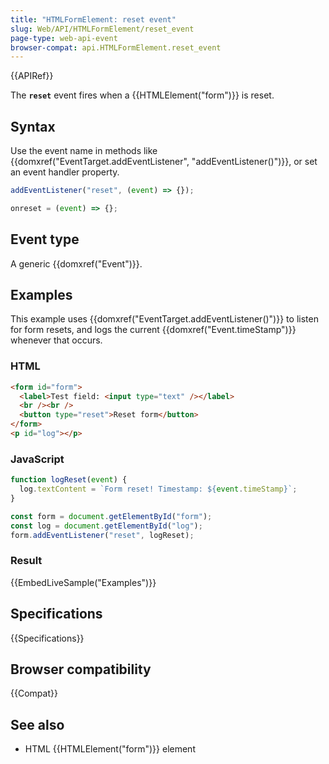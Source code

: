 ```yaml
---
title: "HTMLFormElement: reset event"
slug: Web/API/HTMLFormElement/reset_event
page-type: web-api-event
browser-compat: api.HTMLFormElement.reset_event
---
```


{{APIRef}}

The **`reset`** event fires when a {{HTMLElement("form")}} is reset.

## Syntax

Use the event name in methods like {{domxref("EventTarget.addEventListener", "addEventListener()")}}, or set an event handler property.

```js
addEventListener("reset", (event) => {});

onreset = (event) => {};
```

## Event type

A generic {{domxref("Event")}}.

## Examples

This example uses {{domxref("EventTarget.addEventListener()")}} to listen for form resets, and logs the current {{domxref("Event.timeStamp")}} whenever that occurs.

### HTML

```html
<form id="form">
  <label>Test field: <input type="text" /></label>
  <br /><br />
  <button type="reset">Reset form</button>
</form>
<p id="log"></p>
```

### JavaScript

```js
function logReset(event) {
  log.textContent = `Form reset! Timestamp: ${event.timeStamp}`;
}

const form = document.getElementById("form");
const log = document.getElementById("log");
form.addEventListener("reset", logReset);
```

### Result

{{EmbedLiveSample("Examples")}}

## Specifications

{{Specifications}}

## Browser compatibility

{{Compat}}

## See also

- HTML {{HTMLElement("form")}} element
